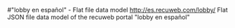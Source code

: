 #"lobby en español" - Flat file data model
http://es.recuweb.com/lobby/
Flat JSON file data model of the recuweb portal "lobby en español"
